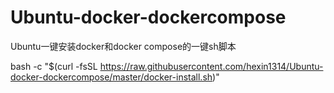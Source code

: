 # Ubuntu-docker-dockercompose
Ubuntu一键安装docker和docker compose的一键sh脚本

bash -c "$(curl -fsSL https://raw.githubusercontent.com/hexin1314/Ubuntu-docker-dockercompose/master/docker-install.sh)"
